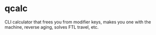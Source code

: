 # qcalc
CLI calculator that frees you from modifier keys, makes you one with the machine, reverse aging, solves FTL travel, etc.
